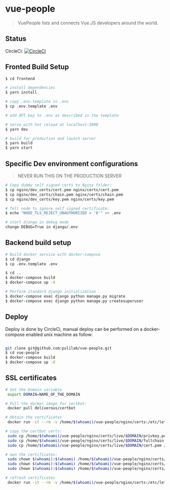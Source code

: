 # vue-people

> VuePeople lists and connects Vue.JS developers around the world.

## Status

CircleCi: [![CircleCI](https://circleci.com/gh/pulilab/vue-people/tree/master.svg?style=svg)](https://circleci.com/gh/pulilab/vue-people/tree/master)

## Fronted Build Setup

``` bash
$ cd frontend

# install dependencies
$ yarn install

# copy .env.template in .env
$ cp .env.template .env

# add API key to .env as described in the template

# serve with hot reload at localhost:3000
$ yarn dev

# build for production and launch server
$ yarn build
$ yarn start
```

## Specific Dev environment configurations
> NEVER RUN THIS ON THE PRODUCTION SERVER

```bash
# Copy dummy self signed certs to Nginx folder:
$ cp nginx/dev_certs/cert.pem nginx/certs/cert.pem
$ cp nginx/dev_certs/chain.pem nginx/certs/chain.pem
$ cp nginx/dev_certs/key.pem nginx/certs/key.pem

# Tell node to ignore self signed certificate:
$ echo "NODE_TLS_REJECT_UNAUTHORIZED = '0'" >> .env
```

```bash
# start django in debug mode
change DEBUG=True in django/.env
```

## Backend build setup

```bash
# Build docker service with docker-compose
$ cd django
$ cp .env.template .env

$ cd ..
$ docker-compose build
$ docker-compose up -d

# Perform standard django initialization
$ docker-compose exec django python manage.py migrate
$ docker-compose exec django python manage.py createsuperuser
```

## Deploy

Deploy is done by CircleCi, manual deploy can be performed on a docker-compose enabled unix machine as follow:

```bash

git clone git@github.com:pulilab/vue-people.git
$ cd vue-people
$ docker-compose build
$ docker-compose up -d

```

## SSL certificates

```bash
# Set the Domain variable
 export DOMAIN=NAME_OF_THE_DOMAIN

# Pull the docker image for certbot:
 docker pull deliverous/certbot

# Obtain the certificates
 docker run -it --rm -v /home/$(whoami)/vue-people/nginx/certs:/etc/letsencrypt:rw -v /home/$(whoami)/vue-people/nginx/certs-data:/data/letsencrypt:rw  deliverous/certbot  certonly --webroot --webroot-path=/data/letsencrypt -d $DOMAIN

# copy the certbot certs:
 sudo cp /home/$(whoami)/vue-people/nginx/certs/live/$DOMAIN/privkey.pem /home/$(whoami)/vue-people/nginx/certs/key.pem
 sudo cp /home/$(whoami)/vue-people/nginx/certs/live/$DOMAIN/fullchain.pem /home/$(whoami)/vue-people/nginx/certs/chain.pem
 sudo cp /home/$(whoami)/vue-people/nginx/certs/live/$DOMAIN/cert.pem /home/$(whoami)/vue-people/nginx/certs/cert.pem

# own the certificates:
 sudo chown $(whoami):$(whoami) /home/$(whoami)/vue-people/nginx/certs/key.pem
 sudo chown $(whoami):$(whoami) /home/$(whoami)/vue-people/nginx/certs/chain.pem
 sudo chown $(whoami):$(whoami) /home/$(whoami)/vue-people/nginx/certs/cert.pem

# refresh certificates
 docker run -it --rm -v /home/$(whoami)/vue-people/nginx/certs:/etc/letsencrypt:rw -v /home/$(whoami)/vue-people/nginx/certs-data:/data/letsencrypt:rw  deliverous/certbot renew --webroot --webroot-path=/data/letsencrypt -d $DOMAIN

```